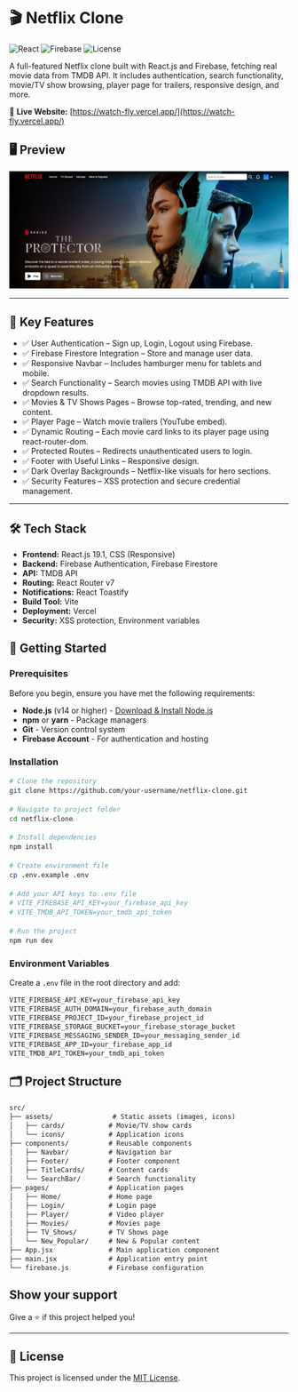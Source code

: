 # 🎬 Netflix Clone

![React](https://img.shields.io/badge/React-19.1-blue)
![Firebase](https://img.shields.io/badge/Firebase-12.0-orange)
![License](https://img.shields.io/badge/License-MIT-green)

A full-featured Netflix clone built with React.js and Firebase, fetching real movie data from TMDB API.
It includes authentication, search functionality, movie/TV show browsing, player page for trailers, responsive design, and more.

🔗 **Live Website:** [https://watch-fly.vercel.app/](https://watch-fly.vercel.app/)

## 🖥️ Preview

![Netflix Clone UI](./public/UI.png)

---

## 🎯 Key Features

- ✅ User Authentication – Sign up, Login, Logout using Firebase.
- ✅ Firebase Firestore Integration – Store and manage user data.
- ✅ Responsive Navbar – Includes hamburger menu for tablets and mobile.
- ✅ Search Functionality – Search movies using TMDB API with live dropdown results.
- ✅ Movies & TV Shows Pages – Browse top-rated, trending, and new content.
- ✅ Player Page – Watch movie trailers (YouTube embed).
- ✅ Dynamic Routing – Each movie card links to its player page using react-router-dom.
- ✅ Protected Routes – Redirects unauthenticated users to login.
- ✅ Footer with Useful Links – Responsive design.
- ✅ Dark Overlay Backgrounds – Netflix-like visuals for hero sections.
- ✅ Security Features – XSS protection and secure credential management.

---

## 🛠️ Tech Stack
- **Frontend:** React.js 19.1, CSS (Responsive)
- **Backend:** Firebase Authentication, Firebase Firestore
- **API:** TMDB API
- **Routing:** React Router v7
- **Notifications:** React Toastify
- **Build Tool:** Vite
- **Deployment:** Vercel
- **Security:** XSS protection, Environment variables



## 🚀 Getting Started

### Prerequisites

Before you begin, ensure you have met the following requirements:
- **Node.js** (v14 or higher) - [Download & Install Node.js](https://nodejs.org/)
- **npm** or **yarn** - Package managers
- **Git** - Version control system
- **Firebase Account** - For authentication and hosting

### Installation

```bash
# Clone the repository
git clone https://github.com/your-username/netflix-clone.git

# Navigate to project folder
cd netflix-clone

# Install dependencies
npm install

# Create environment file
cp .env.example .env

# Add your API keys to .env file
# VITE_FIREBASE_API_KEY=your_firebase_api_key
# VITE_TMDB_API_TOKEN=your_tmdb_api_token

# Run the project
npm run dev
```

### Environment Variables

Create a `.env` file in the root directory and add:

```env
VITE_FIREBASE_API_KEY=your_firebase_api_key
VITE_FIREBASE_AUTH_DOMAIN=your_firebase_auth_domain
VITE_FIREBASE_PROJECT_ID=your_firebase_project_id
VITE_FIREBASE_STORAGE_BUCKET=your_firebase_storage_bucket
VITE_FIREBASE_MESSAGING_SENDER_ID=your_messaging_sender_id
VITE_FIREBASE_APP_ID=your_firebase_app_id
VITE_TMDB_API_TOKEN=your_tmdb_api_token
```

## 🗂️ Project Structure

```
src/
├── assets/               # Static assets (images, icons)
│   ├── cards/           # Movie/TV show cards
│   └── icons/           # Application icons
├── components/          # Reusable components
│   ├── Navbar/          # Navigation bar
│   ├── Footer/          # Footer component
│   ├── TitleCards/      # Content cards
│   └── SearchBar/       # Search functionality
├── pages/               # Application pages
│   ├── Home/            # Home page
│   ├── Login/           # Login page
│   ├── Player/          # Video player
│   ├── Movies/          # Movies page
│   ├── TV_Shows/        # TV Shows page
│   └── New_Popular/     # New & Popular content
├── App.jsx              # Main application component
├── main.jsx             # Application entry point
└── firebase.js          # Firebase configuration
```

## Show your support

Give a ⭐️ if this project helped you!

---

## 📜 License

This project is licensed under the [MIT License](LICENSE).

